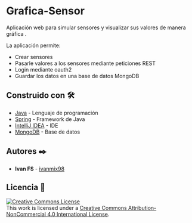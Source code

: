 # Grafica-Sensor

Aplicación web para simular sensores y visualizar sus valores de manera gráfica .

La aplicación permite:
* Crear sensores
* Pasarle valores a los sensores mediante peticiones REST
* Login mediante oauth2
* Guardar los datos en una base de datos MongoDB

## Construido con 🛠️
* [Java](https://www.java.com/es/about/whatis_java.jsp) - Lenguaje de programación
* [Spring](https://spring.io/) - Framework de Java
* [IntelliJ IDEA](https://docs.microsoft.com/es-es/dotnet/csharp/) - IDE
* [MongoDB](https://www.mongodb.com/es) - Base de datos

## Autores ✒️

* **Ivan FS** - [ivanmix98](https://github.com/ivanmix98)

## Licencia 📄
<a rel="license" href="http://creativecommons.org/licenses/by-nc/4.0/"><img alt="Creative Commons License" style="border-width:0" src="https://i.creativecommons.org/l/by-nc/4.0/88x31.png" /></a><br />This work is licensed under a <a rel="license" href="http://creativecommons.org/licenses/by-nc/4.0/">Creative Commons Attribution-NonCommercial 4.0 International License</a>.
